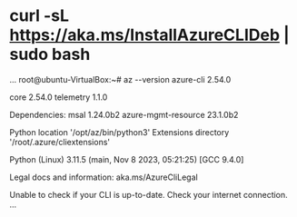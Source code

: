 # curl -sL https://aka.ms/InstallAzureCLIDeb | sudo bash
...
root@ubuntu-VirtualBox:~# az --version
azure-cli                         2.54.0

core                              2.54.0
telemetry                          1.1.0

Dependencies:
msal                            1.24.0b2
azure-mgmt-resource             23.1.0b2

Python location '/opt/az/bin/python3'
Extensions directory '/root/.azure/cliextensions'

Python (Linux) 3.11.5 (main, Nov  8 2023, 05:21:25) [GCC 9.4.0]

Legal docs and information: aka.ms/AzureCliLegal


Unable to check if your CLI is up-to-date. Check your internet connection.
...
